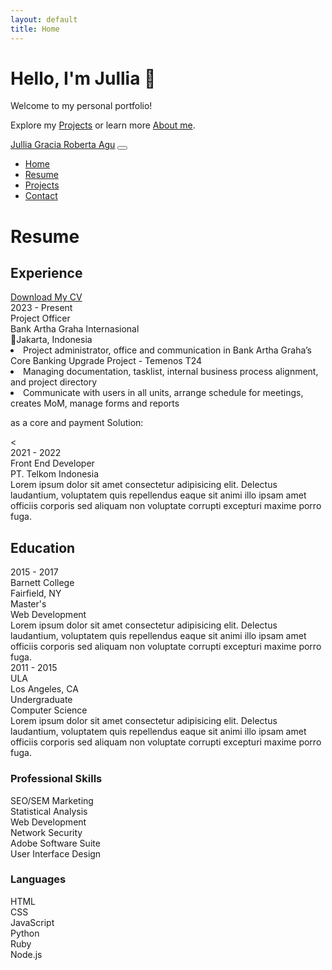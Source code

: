 ```yaml
---
layout: default
title: Home
---
```


# Hello, I'm Jullia 👋

Welcome to my personal portfolio!

Explore my [Projects](/project.html/) or learn more [About me](/about/).


<!-- HTML section starts -->
<main class="flex-shrink-0">
            <!-- Navigation-->
            <nav class="navbar navbar-expand-lg navbar-light bg-white py-3">
                <div class="container px-5">
                    <a class="navbar-brand" href="index.html"><span class="fw-bolder text-primary">Jullia Gracia Roberta Agu</span></a>
                    <button class="navbar-toggler" type="button" data-bs-toggle="collapse" data-bs-target="#navbarSupportedContent" aria-controls="navbarSupportedContent" aria-expanded="false" aria-label="Toggle navigation"><span class="navbar-toggler-icon"></span></button>
                    <div class="collapse navbar-collapse" id="navbarSupportedContent">
                        <ul class="navbar-nav ms-auto mb-2 mb-lg-0 small fw-bolder">
                            <li class="nav-item"><a class="nav-link" href="index.html">Home</a></li>
                            <li class="nav-item"><a class="nav-link" href="resume.html">Resume</a></li>
                            <li class="nav-item"><a class="nav-link" href="projects.html">Projects</a></li>
                            <li class="nav-item"><a class="nav-link" href="contact.html">Contact</a></li>
                        </ul>
                    </div>
                </div>
            </nav>
            <!-- Page Content-->
            <div class="container px-5 my-5">
                <div class="text-center mb-5">
                    <h1 class="display-5 fw-bolder mb-0"><span class="text-gradient d-inline">Resume</span></h1>
                </div>
                <div class="row gx-5 justify-content-center">
                    <div class="col-lg-11 col-xl-9 col-xxl-8">
                        <!-- Experience Section-->
                        <section>
                            <div class="d-flex align-items-center justify-content-between mb-4">
                                <h2 class="text-primary fw-bolder mb-0">Experience</h2>
                                <!-- Download CV button-->
                                <!-- Note: Set the link href target to a PDF file within your project-->
                                <a class="btn btn-primary px-4 py-3" href="https://drive.usercontent.google.com/u/0/uc?id=1CpYPatjJf1VkAnsq77_OhTG1qQkQBJ-2&export=download">
                                    <div class="d-inline-block bi bi-download me-2"></div>
                                    Download My CV
                                </a>
                            </div>
                            <!-- Experience Card 1-->
                            <div class="card shadow border-0 rounded-4 mb-5">
                                <div class="card-body p-5">
                                    <div class="row align-items-center gx-5">
                                        <div class="col text-center text-lg-start mb-4 mb-lg-0">
                                            <div class="bg-light p-4 rounded-4">
                                                <div class="text-primary fw-bolder mb-2">2023 - Present</div>
                                                <div class="small fw-bolder">Project Officer</div>
                                                <div class="small text-muted ">Bank Artha Graha Internasional</div>
                                                <div class="small text-muted">📍Jakarta, Indonesia</div>
                                            </div>
                                        </div>
                                        <div class="col-lg-8"><div>
                                            <li>
                                                Project administrator, office and communication in Bank Artha Graha’s Core Banking Upgrade Project - Temenos T24
                                            </li>
                                            <li>
                                                Managing documentation, tasklist, internal business process alignment, and project directory
                                            </li>
                                            <li>                                                
                                                Communicate with users in all units, arrange schedule for meetings, creates MoM, manage forms and reports
                                            </li>
                                            <p>
                                                as a core and payment Solution:
                                            </p>
                                            <
                                        </div></div>
                                    </div>
                                </div>
                            </div>
                            <!-- Experience Card 2-->
                            <div class="card shadow border-0 rounded-4 mb-5">
                                <div class="card-body p-5">
                                    <div class="row align-items-center gx-5">
                                        <div class="col text-center text-lg-start mb-4 mb-lg-0">
                                            <div class="bg-light p-4 rounded-4">
                                                <div class="text-primary fw-bolder mb-2">2021 - 2022</div>
                                                <div class="small fw-bolder">Front End Developer</div>
                                                <div class="small text-muted">PT. Telkom Indonesia</div>
                                            </div>
                                        </div>
                                        <div class="col-lg-8"><div>Lorem ipsum dolor sit amet consectetur adipisicing elit. Delectus laudantium, voluptatem quis repellendus eaque sit animi illo ipsam amet officiis corporis sed aliquam non voluptate corrupti excepturi maxime porro fuga.</div></div>
                                    </div>
                                </div>
                            </div>
                        </section>
                        <!-- Education Section-->
                        <section>
                            <h2 class="text-secondary fw-bolder mb-4">Education</h2>
                            <!-- Education Card 1-->
                            <div class="card shadow border-0 rounded-4 mb-5">
                                <div class="card-body p-5">
                                    <div class="row align-items-center gx-5">
                                        <div class="col text-center text-lg-start mb-4 mb-lg-0">
                                            <div class="bg-light p-4 rounded-4">
                                                <div class="text-secondary fw-bolder mb-2">2015 - 2017</div>
                                                <div class="mb-2">
                                                    <div class="small fw-bolder">Barnett College</div>
                                                    <div class="small text-muted">Fairfield, NY</div>
                                                </div>
                                                <div class="fst-italic">
                                                    <div class="small text-muted">Master's</div>
                                                    <div class="small text-muted">Web Development</div>
                                                </div>
                                            </div>
                                        </div>
                                        <div class="col-lg-8"><div>Lorem ipsum dolor sit amet consectetur adipisicing elit. Delectus laudantium, voluptatem quis repellendus eaque sit animi illo ipsam amet officiis corporis sed aliquam non voluptate corrupti excepturi maxime porro fuga.</div></div>
                                    </div>
                                </div>
                            </div>
                            <!-- Education Card 2-->
                            <div class="card shadow border-0 rounded-4 mb-5">
                                <div class="card-body p-5">
                                    <div class="row align-items-center gx-5">
                                        <div class="col text-center text-lg-start mb-4 mb-lg-0">
                                            <div class="bg-light p-4 rounded-4">
                                                <div class="text-secondary fw-bolder mb-2">2011 - 2015</div>
                                                <div class="mb-2">
                                                    <div class="small fw-bolder">ULA</div>
                                                    <div class="small text-muted">Los Angeles, CA</div>
                                                </div>
                                                <div class="fst-italic">
                                                    <div class="small text-muted">Undergraduate</div>
                                                    <div class="small text-muted">Computer Science</div>
                                                </div>
                                            </div>
                                        </div>
                                        <div class="col-lg-8"><div>Lorem ipsum dolor sit amet consectetur adipisicing elit. Delectus laudantium, voluptatem quis repellendus eaque sit animi illo ipsam amet officiis corporis sed aliquam non voluptate corrupti excepturi maxime porro fuga.</div></div>
                                    </div>
                                </div>
                            </div>
                        </section>
                        <!-- Divider-->
                        <div class="pb-5"></div>
                        <!-- Skills Section-->
                        <section>
                            <!-- Skillset Card-->
                            <div class="card shadow border-0 rounded-4 mb-5">
                                <div class="card-body p-5">
                                    <!-- Professional skills list-->
                                    <div class="mb-5">
                                        <div class="d-flex align-items-center mb-4">
                                            <div class="feature bg-primary bg-gradient-primary-to-secondary text-white rounded-3 me-3"><i class="bi bi-tools"></i></div>
                                            <h3 class="fw-bolder mb-0"><span class="text-gradient d-inline">Professional Skills</span></h3>
                                        </div>
                                        <div class="row row-cols-1 row-cols-md-3 mb-4">
                                            <div class="col mb-4 mb-md-0"><div class="d-flex align-items-center bg-light rounded-4 p-3 h-100">SEO/SEM Marketing</div></div>
                                            <div class="col mb-4 mb-md-0"><div class="d-flex align-items-center bg-light rounded-4 p-3 h-100">Statistical Analysis</div></div>
                                            <div class="col"><div class="d-flex align-items-center bg-light rounded-4 p-3 h-100">Web Development</div></div>
                                        </div>
                                        <div class="row row-cols-1 row-cols-md-3">
                                            <div class="col mb-4 mb-md-0"><div class="d-flex align-items-center bg-light rounded-4 p-3 h-100">Network Security</div></div>
                                            <div class="col mb-4 mb-md-0"><div class="d-flex align-items-center bg-light rounded-4 p-3 h-100">Adobe Software Suite</div></div>
                                            <div class="col"><div class="d-flex align-items-center bg-light rounded-4 p-3 h-100">User Interface Design</div></div>
                                        </div>
                                    </div>
                                    <!-- Languages list-->
                                    <div class="mb-0">
                                        <div class="d-flex align-items-center mb-4">
                                            <div class="feature bg-primary bg-gradient-primary-to-secondary text-white rounded-3 me-3"><i class="bi bi-code-slash"></i></div>
                                            <h3 class="fw-bolder mb-0"><span class="text-gradient d-inline">Languages</span></h3>
                                        </div>
                                        <div class="row row-cols-1 row-cols-md-3 mb-4">
                                            <div class="col mb-4 mb-md-0"><div class="d-flex align-items-center bg-light rounded-4 p-3 h-100">HTML</div></div>
                                            <div class="col mb-4 mb-md-0"><div class="d-flex align-items-center bg-light rounded-4 p-3 h-100">CSS</div></div>
                                            <div class="col"><div class="d-flex align-items-center bg-light rounded-4 p-3 h-100">JavaScript</div></div>
                                        </div>
                                        <div class="row row-cols-1 row-cols-md-3">
                                            <div class="col mb-4 mb-md-0"><div class="d-flex align-items-center bg-light rounded-4 p-3 h-100">Python</div></div>
                                            <div class="col mb-4 mb-md-0"><div class="d-flex align-items-center bg-light rounded-4 p-3 h-100">Ruby</div></div>
                                            <div class="col"><div class="d-flex align-items-center bg-light rounded-4 p-3 h-100">Node.js</div></div>
                                        </div>
                                    </div>
                                </div>
                            </div>
                        </section>
                    </div>
                </div>
            </div>
    </main>
